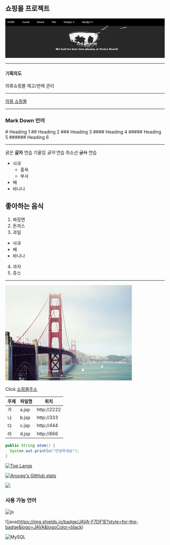 <h2>쇼핑몰 프로젝트</h2>
<img src="https://github.com/HappyCheon1126/javaProjectS/blob/master/src/main/webapp/resources/images/main.jpg?raw=true">
<hr/>
<h4>기획의도</h4>
의류쇼핑몰 재고/판매 관리

<hr/>
<a href="http://49.142.157.251:9090/javaProjectS/" target="_blank">의류 쇼핑몰</a>
<hr/>
<h3>Mark Down 언어</h3>
<!-- Heading -->
# Heading 1
## Heading 2
### Heading 3
#### Heading 4
##### Heading 5
###### Heading 6

<!-- 선 -->
---

<!-- 글자속성 -->
굵은 **글자** 연습
기울임 *글자* 연습
취소선 ~~글자~~ 연습

<!-- 목록태그 -->
- 사과
  - 홍옥
  - 부사
- 배
- 바나나

## 좋아하는 음식
1. 짜장면
2. 돈까스
3. 과일
  - 사과
  - 배
  - 바나나
4. 과자
5. 쥬스

---

<!-- 그림 삽입 -->
![쇼핑몰 초기화면](https://github.com/HappyCheon1126/javaProjectS/blob/master/src/main/webapp/resources/images/sanfran.jpg?raw=true)


<!-- Link -->
Click [쇼핑몰주소](http://49.142.157.251:9090/javaProjectS/)

<!-- Table -->
|주제|파일명|위치|
|--|--|--|
|가|a.jsp|http://2222|
|나|b.jsp|http://333|
|다|c.jsp|http://444|
|라|d.jsp|http://666|

<!-- Code -->
```java
public String atom() {
  System.out.println("안녕하세요");
}
```

<!-- 위젯 -->
[![Top Langs](https://github-readme-stats.vercel.app/api/top-langs/?username=HappyCheon1126)](https://github.com/anuraghazra/github-readme-stats)

[![Anurag's GitHub stats](https://github-readme-stats.vercel.app/api?username=HappyCheon1126)](https://github.com/anuraghazra/github-readme-stats)

<a href="http://49.142.157.251:9090/javaProjectS/"><img src="https://img.shields.io/badge/Shopping-pink?style=flat-square&logo=Shopping&logoColor=red"/></a>

### 사용 가능 언어
![js](https://img.shields.io/badge/JavaScript-F7DF1E?style=for-the-badge&logo=JavaScript&logoColor=white)

![java(https://img.shields.io/badge/JAVA-F7DF1E?style=for-the-badge&logo=JAVA&logoColor=black)

![MySQL](https://img.shields.io/badge/MySQL-F7DF1E?style=for-the-badge&logo=MySQL&logoColor=red)
